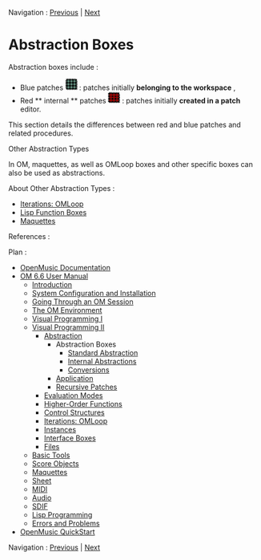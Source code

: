 Navigation : [Previous](Abstraction "page
précédente\(Abstraction\)") | [Next](BlueAbstraction "page
suivante\(Standard Abstraction\)")


# Abstraction Boxes

Abstraction boxes include :

  * Blue patches ![](../res/bluepatch_icon.png) : patches initially  **belonging to the workspace** ,
  * Red ** internal ** patches ![](../res/redpatch_icon.png) : patches initially  **created in a patch** editor.

This section details the differences between red and blue patches and related
procedures.

Other Abstraction Types

In OM, maquettes, as well as OMLoop boxes and other specific boxes can also be
used as abstractions.

About Other Abstraction Types :

  * [Iterations: OMLoop](OMLoop)
  * [Lisp Function Boxes](LispFunctions)
  * [Maquettes](Maquettes)

References :

Plan :

  * [OpenMusic Documentation](OM-Documentation)
  * [OM 6.6 User Manual](OM-User-Manual)
    * [Introduction](00-Sommaire)
    * [System Configuration and Installation](Installation)
    * [Going Through an OM Session](Goingthrough)
    * [The OM Environment](Environment)
    * [Visual Programming I](BasicVisualProgramming)
    * [Visual Programming II](AdvancedVisualProgramming)
      * [Abstraction](Abstraction)
        * Abstraction Boxes
          * [Standard Abstraction](BlueAbstraction)
          * [Internal Abstractions](RedAbstraction)
          * [Conversions](AbsConversion)
        * [Application](AbsApplication)
        * [Recursive Patches](Recursion)
      * [Evaluation Modes](EvalModes)
      * [Higher-Order Functions](HighOrder)
      * [Control Structures](Control)
      * [Iterations: OMLoop](OMLoop)
      * [Instances](Instances)
      * [Interface Boxes](InterfaceBoxes)
      * [Files](Files)
    * [Basic Tools](BasicObjects)
    * [Score Objects](ScoreObjects)
    * [Maquettes](Maquettes)
    * [Sheet](Sheet)
    * [MIDI](MIDI)
    * [Audio](Audio)
    * [SDIF](SDIF)
    * [Lisp Programming](Lisp)
    * [Errors and Problems](errors)
  * [OpenMusic QuickStart](QuickStart-Chapters)

Navigation : [Previous](Abstraction "page
précédente\(Abstraction\)") | [Next](BlueAbstraction "page
suivante\(Standard Abstraction\)")

